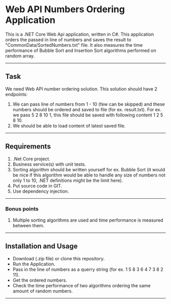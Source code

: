 # Web API Numbers Ordering Application

This is a .NET Core Web Api application, written in C#. This application orders the passed in line of numbers and saves the result to "CommonData/SortedNumbers.txt" file. It also measures the time performance of Bubble Sort and Insertion Sort algorithms performed on random array.
___

## Task

We need Web API number ordering solution. This solution should have 2 endpoints:

1. We can pass line of numbers from 1 - 10 (few can be skipped) and these numbers should be ordered and saved to file (for ex. result.txt). For ex. we pass 5 2 8 10 1, this file should be saved with following content 1 2 5 8 10.
2. We should be able to load content of latest saved file.
___

## Requirements

1. .Net Core project.
2. Business service(s) with unit tests.
3. Sorting algorithm should be written yourself for ex. Bubble Sort (it would be nice if this algorithm would be able to handle any size of numbers not only 1 to 10, .NET definitions might be the limit here).
4. Put source code in GIT.
5. Use dependency injection.
___

### Bonus points

1. Multiple sorting algorithms are used and time performance is measured between them.
___

## Installation and Usage

- Download (.zip file) or clone this repository.
- Run the Application.
- Pass in the line of numbers as a querry string (for ex. 1 5 8 3 6 4 7 3 8 2 11).
- Get the ordered numbers.
- Check the time performance of two algorithms ordering the same amount of random numbers.
___ 